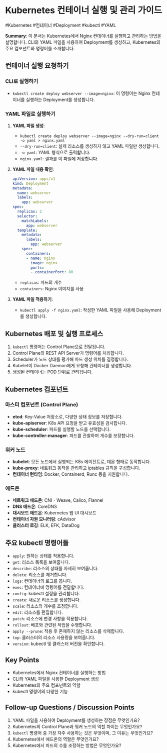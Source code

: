 # Kubernetes 컨테이너 실행 및 관리 가이드
#Kubernetes #컨테이너 #Deployment #kubectl #YAML

**Summary**: 이 문서는 Kubernetes에서 Nginx 컨테이너를 실행하고 관리하는 방법을 설명합니다. CLI와 YAML 파일을 사용하여 Deployment를 생성하고, Kubernetes의 주요 컴포넌트와 명령어를 소개합니다.

## 컨테이너 실행 요청하기

### CLI로 실행하기
- `kubectl create deploy webserver --image=nginx`: 이 명령어는 Nginx 컨테이너를 실행하는 Deployment를 생성합니다.

### YAML 파일로 실행하기
1. **YAML 파일 생성**:
   - `kubectl create deploy webserver --image=nginx --dry-run=client -o yaml > nginx.yaml`
   - `--dry-run=client`: 실제 리소스를 생성하지 않고 YAML 파일만 생성합니다.
   - `-o yaml`: YAML 형식으로 출력합니다.
   - `nginx.yaml`: 결과를 이 파일에 저장합니다.

2. **YAML 파일 내용 확인**:
   ```yaml
   apiVersion: apps/v1
   kind: Deployment
   metadata:
     name: webserver
     labels:
       app: webserver
   spec:
     replicas: 2
     selector:
       matchLabels:
         app: webserver
     template:
       metadata:
         labels:
           app: webserver
       spec:
         containers:
         - name: nginx
           image: nginx
           ports:
           - containerPort: 80
   ```
   - `replicas`: 파드의 개수
   - `containers`: Nginx 이미지를 사용

3. **YAML 파일 적용하기**:
   - `kubectl apply -f nginx.yaml`: 작성한 YAML 파일을 사용해 Deployment를 생성합니다.

## Kubernetes 배포 및 실행 프로세스

1. `kubectl` 명령어는 Control Plane으로 전달됩니다.
2. Control Plane의 REST API Server가 명령어를 처리합니다.
3. Scheduler가 노드 상태를 평가해 파드 생성 위치를 결정합니다.
4. Kubelet이 Docker Daemon에게 요청해 컨테이너를 생성합니다.
5. 생성된 컨테이너는 POD 단위로 관리됩니다.

## Kubernetes 컴포넌트

### 마스터 컴포넌트 (Control Plane)
- **etcd**: Key-Value 저장소로, 다양한 상태 정보를 저장합니다.
- **kube-apiserver**: K8s API 요청을 받고 유효성을 검사합니다.
- **kube-scheduler**: 파드를 실행할 노드를 선택합니다.
- **kube-controller-manager**: 파드를 관찰하며 개수를 보장합니다.

### 워커 노드
- **kubelet**: 모든 노드에서 실행되는 K8s 에이전트로, 데몬 형태로 동작합니다.
- **kube-proxy**: 네트워크 동작을 관리하고 iptables 규칙을 구성합니다.
- **컨테이너 런타임**: Docker, Containerd, Runc 등을 지원합니다.

### 애드온
- **네트워크 애드온**: CNI - Weave, Calico, Flannel
- **DNS 애드온**: CoreDNS
- **대시보드 애드온**: Kubernetes 웹 UI 대시보드
- **컨테이너 자원 모니터링**: cAdvisor
- **클러스터 로깅**: ELK, EFK, DataDog

## 주요 kubectl 명령어들

- `apply`: 원하는 상태를 적용합니다.
- `get`: 리소스 목록을 보여줍니다.
- `describe`: 리소스의 상태를 자세히 보여줍니다.
- `delete`: 리소스를 제거합니다.
- `logs`: 컨테이너의 로그를 봅니다.
- `exec`: 컨테이너에 명령어를 전달합니다.
- `config`: kubectl 설정을 관리합니다.
- `create`: 새로운 리소스를 생성합니다.
- `scale`: 리소스의 개수를 조정합니다.
- `edit`: 리소스를 편집합니다.
- `patch`: 리소스에 변경 사항을 적용합니다.
- `rollout`: 배포와 관련된 작업을 수행합니다.
- `apply --prune`: 적용 후 존재하지 않는 리소스를 삭제합니다.
- `top`: 클러스터의 리소스 사용량을 보여줍니다.
- `version`: kubectl 및 클러스터 버전을 확인합니다.

## Key Points
- Kubernetes에서 Nginx 컨테이너를 실행하는 방법
- CLI와 YAML 파일을 사용한 Deployment 생성
- Kubernetes의 주요 컴포넌트와 역할
- kubectl 명령어의 다양한 기능

## Follow-up Questions / Discussion Points
1. YAML 파일을 사용하여 Deployment를 생성하는 장점은 무엇인가요?
2. Kubernetes의 Control Plane과 워커 노드의 역할 차이는 무엇인가요?
3. `kubectl` 명령어 중 가장 자주 사용하는 것은 무엇이며, 그 이유는 무엇인가요?
4. Kubernetes에서 애드온의 역할은 무엇인가요?
5. Kubernetes에서 파드의 수를 조정하는 방법은 무엇인가요?